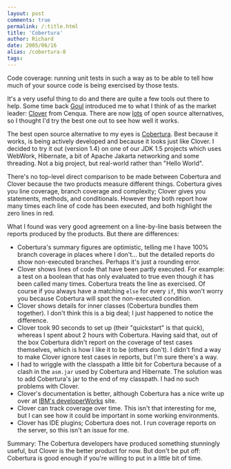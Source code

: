 ```yaml
---
layout: post
comments: true
permalink: /:title.html
title: 'Cobertura'
author: Richard
date: 2005/06/16
alias: /cobertura-8
tags:
---
```


Code coverage: running unit tests in such a way as to be able to tell
how much of your source code is being exercised by those tests.

It's a very useful thing to do and there are quite a few tools out there
to help. Some time back [Goul][] introduced me to what I think of as the
market leader: [Clover][] from Cenqua. There are now [lots][] of open
source alternatives, so I thought I'd try the best one out to see how
well it works.

The best open source alternative to my eyes is [Cobertura][]. Best
because it works, is being actively developed and because it looks just
like Clover. I decided to try it out (version 1.4) on one of our JDK 1.5
projects which uses WebWork, Hibernate, a bit of Apache Jakarta
networking and some threading. Not a big project, but real-world rather
than "Hello World".

There's no top-level direct comparison to be made between Cobertura and
Clover because the two products measure different things. Cobertura
gives you line coverage, branch coverage and complexity; Clover gives
you statements, methods, and conditionals. However they both report how
many times each line of code has been executed, and both highlight the
zero lines in red.

What I found was very good agreement on a line-by-line basis between the
reports produced by the products. But there are differences:

-   Cobertura's summary figures are optimistic, telling me I have 100%
branch coverage in places where I don't... but the detailed reports
do show non-executed branches. Perhaps it's just a rounding error.
-   Clover shows lines of code that have been partly executed. For
example: a test on a boolean that has only evaluated to true even
though it has been called many times. Cobertura treats the line as
exercised. Of course if you always have a matching `else` for every
`if`, this won't worry you because Cobertura will spot the
non-executed condition.
-   Clover shows details for inner classes (Cobertura bundles them
together). I don't think this is a big deal; I just happened to
notice the difference.
-   Clover took 90 seconds to set up (their "quickstart" is that quick),
whereas I spent about 2 hours with Cobertura. Having said that, out
of the box Cobertura didn't report on the coverage of test cases
themselves, which is how I like it to be (others don't). I didn't
find a way to make Clover ignore test cases in reports, but I'm sure
there's a way.
-   I had to wriggle with the classpath a little bit for Cobertura
because of a clash in the `asm.jar` used by Cobertura and Hibernate.
The solution was to add Cobertura's jar to the end of my classpath.
I had no such problems with Clover.
-   Clover's documentation is better, although Cobertura has a nice
write up over at [IBM's developerWorks][] site.
-   Clover can track coverage over time. This isn't that interesting for
me, but I can see how it could be important in some working
environments.
-   Clover has IDE plugins; Cobertura does not. I run coverage reports
on the server, so this isn't an issue for me.

Summary: The Cobertura developers have produced something stunningly
useful, but Clover is the better product for now. But don't be put off:
Cobertura is good enough if you're willing to put in a little bit of
time.


  [Goul]: http://www.goulbourn.com/
  [Clover]: http://www.cenqua.com/clover/
  [lots]: http://java-source.net/open-source/code-coverage
  [Cobertura]: http://cobertura.sourceforge.net/
  [IBM's developerWorks]: http://www-128.ibm.com/developerworks/java/library/j-cobertura/


